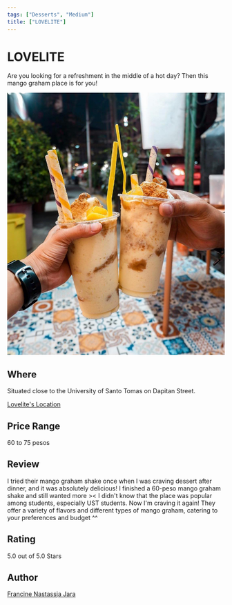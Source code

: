 ```yaml
---
tags: ["Desserts", "Medium"]
title: ["LOVELITE"]
---
```


<TagLinks />

# LOVELITE

Are you looking for a refreshment in the middle of a hot day? Then this mango graham place is for you!

<p align="center">
  <img src="../assets/images/lovelite.jpg">
</p>

## Where

Situated close to the University of Santo Tomas on Dapitan Street.

[Lovelite's Location](https://maps.app.goo.gl/ePsuaGYRZ5gZ4Cjw7)

## Price Range

60 to 75 pesos

## Review

I tried their mango graham shake once when I was craving dessert after dinner, and it was absolutely delicious! I finished a 60-peso mango graham shake and still wanted more >< I didn't know that the place was popular among students, especially UST students. Now I'm craving it again! They offer a variety of flavors and different types of mango graham, catering to your preferences and budget ^^

## Rating

5.0 out of 5.0 Stars

## Author

[Francine Nastassja Jara](https://www.facebook.com/paris.jaraaa/)